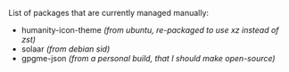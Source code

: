 List of packages that are currently managed manually:

- humanity-icon-theme _(from ubuntu, re-packaged to use xz instead of zst)_
- solaar _(from debian sid)_
- gpgme-json _(from a personal build, that I should make open-source)_

